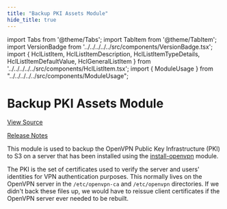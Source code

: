 ```yaml
---
title: "Backup PKI Assets Module"
hide_title: true
---
```


import Tabs from '@theme/Tabs';
import TabItem from '@theme/TabItem';
import VersionBadge from '../../../../../src/components/VersionBadge.tsx';
import { HclListItem, HclListItemDescription, HclListItemTypeDetails, HclListItemDefaultValue, HclGeneralListItem } from '../../../../../src/components/HclListItem.tsx';
import { ModuleUsage } from "../../../../../src/components/ModuleUsage";

<VersionBadge repoTitle="Open VPN Package Infrastructure Package" version="0.26.0" lastModifiedVersion="0.19.0"/>

# Backup PKI Assets Module

<a href="https://github.com/gruntwork-io/terraform-aws-openvpn/tree/v0.26.0/modules/backup-openvpn-pki" className="link-button" title="View the source code for this module in GitHub.">View Source</a>

<a href="https://github.com/gruntwork-io/terraform-aws-openvpn/releases/tag/v0.19.0" className="link-button" title="Release notes for only versions which impacted this module.">Release Notes</a>

This module is used to backup the OpenVPN Public Key Infrastructure (PKI) to S3 on a server that has been installed using
the [install-openvpn](https://github.com/gruntwork-io/terraform-aws-openvpn/tree/v0.26.0/modules/install-openvpn) module.

The PKI is the set of certificates used to verify the server and users' identities for VPN authentication purposes. This
normally lives on the OpenVPN server in the `/etc/openvpn-ca` and `/etc/openvpn` directories. If we didn't back these files
up, we would have to reissue client certificates if the OpenVPN server ever needed to be rebuilt.


<!-- ##DOCS-SOURCER-START
{
  "originalSources": [
    "https://github.com/gruntwork-io/terraform-aws-openvpn/tree/v0.26.0/modules/backup-openvpn-pki/readme.md",
    "https://github.com/gruntwork-io/terraform-aws-openvpn/tree/v0.26.0/modules/backup-openvpn-pki/variables.tf",
    "https://github.com/gruntwork-io/terraform-aws-openvpn/tree/v0.26.0/modules/backup-openvpn-pki/outputs.tf"
  ],
  "sourcePlugin": "module-catalog-api",
  "hash": "e44ad59e78ee2388a7c95b08117d1b39"
}
##DOCS-SOURCER-END -->
